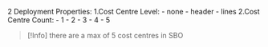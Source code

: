 2 Deployment Properties:
	1.Cost Centre Level:
		- none
		- header
		- lines
	2.Cost Centre Count:
		- 1
		- 2
		- 3
		- 4
		- 5
>[!Info]
>there are a max of 5 cost centres in SBO